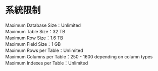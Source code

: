 # 系統限制

Maximum Database Size：Unlimited  
Maximum Table Size：32 TB  
Maximum Row Size：1.6 TB  
Maximum Field Size：1 GB  
Maximum Rows per Table：Unlimited  
Maximum Columns per Table：250 - 1600 depending on column types  
Maximum Indexes per Table：Unlimited

